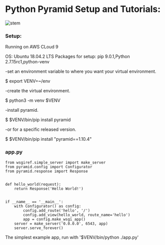 # Python Pyramid Setup and Tutorials:
![stem](https://s3-ap-southeast-2.amazonaws.com/stem-formatics/stem_formatics.PNG)
### Setup:

Running on AWS CLoud 9

OS: Ubuntu 18.04.2 LTS
Packages for setup: pip 9.0.1,Python 2.7.15rc1,python-venv

-set an environment variable to where you want your virtual environment.

$ export VENV=~/env

-create the virtual environment.

$ python3 -m venv $VENV

-install pyramid.

$ $VENV/bin/pip install pyramid

-or for a specific released version.

$ $VENV/bin/pip install "pyramid==1.10.4"


### app.py

```
from wsgiref.simple_server import make_server
from pyramid.config import Configurator
from pyramid.response import Response


def hello_world(request):
    return Response('Hello World!')


if __name__ == '__main__':
    with Configurator() as config:
        config.add_route('hello', '/')
        config.add_view(hello_world, route_name='hello')
        app = config.make_wsgi_app()
    server = make_server('0.0.0.0', 6543, app)
    server.serve_forever()
```

The simplest example app, run with '$VENV/bin/python ./app.py'

